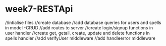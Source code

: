 # week7-RESTApi

//intialise files
//create database
//add database queries for users and spells in model -CRUD
//add routes to server
//create login/signup functions in user handler
//create get, getall, create, update and delete functions in spells handler
//add verifyUser middleware
//add handleerror middleware
